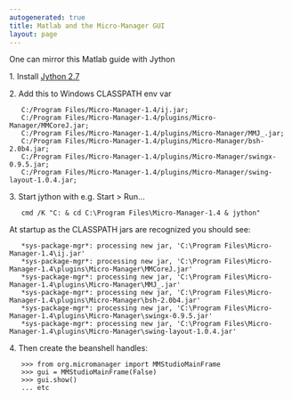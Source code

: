 ```yaml
---
autogenerated: true
title: Matlab and the Micro-Manager GUI
layout: page
---
```


One can mirror this Matlab guide with Jython

1\. Install [Jython 2.7](http://www.jython.org/)

2\. Add this to Windows CLASSPATH env var

`   C:/Program Files/Micro-Manager-1.4/ij.jar;`  
`   C:/Program Files/Micro-Manager-1.4/plugins/Micro-Manager/MMCoreJ.jar;`  
`   C:/Program Files/Micro-Manager-1.4/plugins/Micro-Manager/MMJ_.jar;`  
`   C:/Program Files/Micro-Manager-1.4/plugins/Micro-Manager/bsh-2.0b4.jar;`  
`   C:/Program Files/Micro-Manager-1.4/plugins/Micro-Manager/swingx-0.9.5.jar;`  
`   C:/Program Files/Micro-Manager-1.4/plugins/Micro-Manager/swing-layout-1.0.4.jar;`

3\. Start jython with e.g. Start \> Run...

`   cmd /K "C: & cd C:\Program Files\Micro-Manager-1.4 & jython"`

At startup as the CLASSPATH jars are recognized you should see:

`   *sys-package-mgr*: processing new jar, 'C:\Program Files\Micro-Manager-1.4\ij.jar'`  
`   *sys-package-mgr*: processing new jar, 'C:\Program Files\Micro-Manager-1.4\plugins\Micro-Manager\MMCoreJ.jar'`  
`   *sys-package-mgr*: processing new jar, 'C:\Program Files\Micro-Manager-1.4\plugins\Micro-Manager\MMJ_.jar'`  
`   *sys-package-mgr*: processing new jar, 'C:\Program Files\Micro-Manager-1.4\plugins\Micro-Manager\bsh-2.0b4.jar'`  
`   *sys-package-mgr*: processing new jar, 'C:\Program Files\Micro-Manager-1.4\plugins\Micro-Manager\swingx-0.9.5.jar'`  
`   *sys-package-mgr*: processing new jar, 'C:\Program Files\Micro-Manager-1.4\plugins\Micro-Manager\swing-layout-1.0.4.jar'`

4\. Then create the beanshell handles:

`   >>> from org.micromanager import MMStudioMainFrame`  
`   >>> gui = MMStudioMainFrame(False)`  
`   >>> gui.show()`  
`   ... etc`
